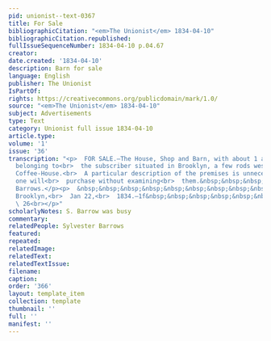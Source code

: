 ```yaml
---
pid: unionist--text-0367
title: For Sale
bibliographicCitation: "<em>The Unionist</em> 1834-04-10"
bibliographicCitation.republished: 
fullIssueSequenceNumber: 1834-04-10 p.04.67
creator: 
date.created: '1834-04-10'
description: Barn for sale
language: English
publisher: The Unionist
IsPartOf: 
rights: https://creativecommons.org/publicdomain/mark/1.0/
source: "<em>The Unionist</em> 1834-04-10"
subject: Advertisements
type: Text
category: Unionist full issue 1834-04-10
article.type: 
volume: '1'
issue: '36'
transcription: "<p>  FOR SALE.—The House, Shop and Barn, with about 1 acre of land,
  belonging to<br>  the subscriber situated in Brooklyn, a few rods west of Mather’s
  Coffee-House.<br>  A particular description of the premises is unnecessary, as no
  one will<br>  purchase without examining<br>  them.&nbsp;&nbsp;&nbsp;&nbsp;&nbsp;&nbsp;&nbsp;&nbsp;&nbsp;&nbsp;&nbsp;&nbsp;&nbsp;&nbsp;&nbsp;&nbsp;&nbsp;&nbsp;&nbsp;&nbsp;<br></p><p>Sylvester
  Barrows.</p><p>  &nbsp;&nbsp;&nbsp;&nbsp;&nbsp;&nbsp;&nbsp;&nbsp;&nbsp;&nbsp;&nbsp;
  Brooklyn,<br>  Jan 22,<br>  1834.—1f&nbsp;&nbsp;&nbsp;&nbsp;&nbsp;&nbsp;&nbsp;&nbsp;&nbsp;&nbsp;&nbsp;&nbsp;&nbsp;&nbsp;&nbsp;&nbsp;&nbsp;&nbsp;&nbsp;&nbsp;&nbsp;&nbsp;&nbsp;&nbsp;&nbsp;&nbsp;<br>
  \ 26<br></p>"
scholarlyNotes: S. Barrow was busy
commentary: 
relatedPeople: Sylvester Barrows
featured: 
repeated: 
relatedImage: 
relatedText: 
relatedTextIssue: 
filename: 
caption: 
order: '366'
layout: template_item
collection: template
thumbnail: ''
full: ''
manifest: ''
---
```

